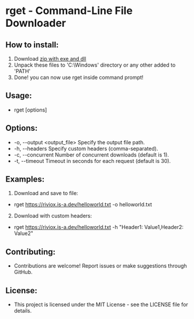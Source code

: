 # rget - Command-Line File Downloader

## How to install:
1. Download [zip with exe and dll](bin/rget.zip)
2. Unpack these files to 'C:\Windows' directory or any other added to 'PATH'
3. Done! you can now use rget inside command prompt!

## Usage:
* rget <url> [options]


## Options:
* -o, --output <output_file>     Specify the output file path.
* -h, --headers <headers>        Specify custom headers (comma-separated).
* -c, --concurrent <downloads>   Number of concurrent downloads (default is 1).
* -t, --timeout <seconds>        Timeout in seconds for each request (default is 30).

## Examples:
1. Download and save to file:
* rget https://riviox.is-a.dev/helloworld.txt -o helloworld.txt
2. Download with custom headers:
* rget https://riviox.is-a.dev/helloworld.txt -h "Header1: Value1,Header2: Value2"

## Contributing:
* Contributions are welcome! Report issues or make suggestions through GitHub.

## License:
* This project is licensed under the MIT License - see the LICENSE file for details.
